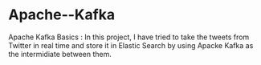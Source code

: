 # Apache--Kafka
Apache Kafka Basics : 
In this project, I have tried to take the tweets from Twitter in real time and store it in Elastic Search by using Apacke Kafka as the intermidiate between them.
